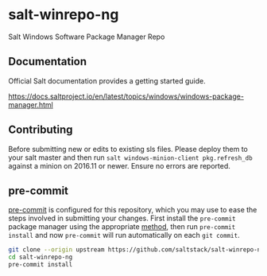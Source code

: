 salt-winrepo-ng
===============

Salt Windows Software Package Manager Repo

Documentation
-------------

Official Salt documentation provides a getting started guide.

<https://docs.saltproject.io/en/latest/topics/windows/windows-package-manager.html>

Contributing
-------------

Before submitting new or edits to existing sls files. Please deploy them to
your salt master and then run `salt windows-minion-client pkg.refresh_db`
against a minion on 2016.11 or newer. Ensure no errors are reported.

pre-commit
----------

[pre-commit](https://pre-commit.com/) is configured for this repository, which
you may use to ease the steps involved in submitting your changes.
First install  the `pre-commit` package manager using the appropriate
[method](https://pre-commit.com/#installation), then run `pre-commit install`
and now `pre-commit` will run automatically on each `git commit`.

```bash
git clone --origin upstream https://github.com/saltstack/salt-winrepo-ng.git
cd salt-winrepo-ng
pre-commit install
```
